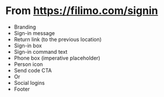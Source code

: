 # From https://filimo.com/signin
- Branding
- Sign-in message
- Return link (to the previous location)
- Sign-in box
- Sign-in command text
- Phone box (imperative placeholder)
- Person icon
- Send code CTA
- Or
- Social logins
- Footer

